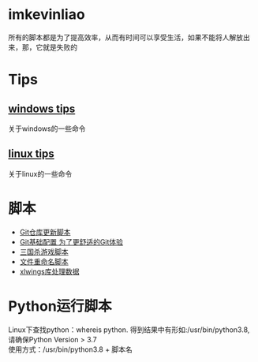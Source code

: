 # imkevinliao
所有的脚本都是为了提高效率，从而有时间可以享受生活，如果不能将人解放出来，那，它就是失败的
# Tips
## [windows tips](./script/windows.md)  
关于windows的一些命令
## [linux tips](./script/linux.md)
关于linux的一些命令
# 脚本
- [Git仓库更新脚本](./script/git_update.py)
- [Git基础配置 为了更舒适的Git体验](./script/git_init.py)
- [三国杀游戏脚本](./sanguosha/san_guo_sha.py)
- [文件重命名脚本](./rename/rename.py )
- [xlwings库处理数据](./excel/dealt_excel.py)
# Python运行脚本
Linux下查找python：whereis python. 得到结果中有形如:/usr/bin/python3.8, 请确保Python Version > 3.7   
使用方式：/usr/bin/python3.8 + 脚本名
